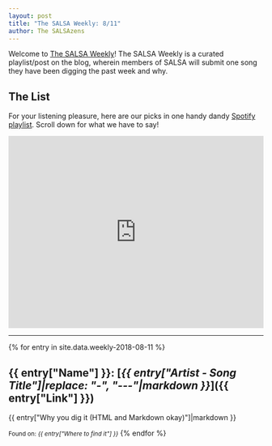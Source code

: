 ```yaml
---
layout: post
title: "The SALSA Weekly: 8/11"
author: The SALSAzens
---
```


Welcome to [The SALSA Weekly](/weekly)! The SALSA Weekly is a curated playlist/post on the blog, wherein members of SALSA will submit one song they have been digging the past week and why.

<style>
iframe { margin: 0 auto; display: block; width: 100%; }
</style>

## The List

For your listening pleasure, here are our picks in one handy dandy [Spotify
playlist](https://open.spotify.com/user/drabmakyo/playlist/74aUFIffGt37kS2m1jKn5W). Scroll down for what we have to say!

<iframe
src="https://open.spotify.com/embed/user/drabmakyo/playlist/74aUFIffGt37kS2m1jKn5W" width="300" height="380" frameborder="0" allowtransparency="true"></iframe>

-----

{% for entry in site.data.weekly-2018-08-11 %}
## {{ entry["Name"] }}: [*{{ entry["Artist - Song Title"]|replace: "-", "---"|markdown }}*]({{ entry["Link"] }})

{{ entry["Why you dig it (HTML and Markdown okay)"]|markdown }}

<small>Found on: <em>{{ entry["Where to find it"] }}</em></small>
{% endfor %}
